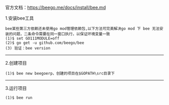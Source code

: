 官方文档：https://beego.me/docs/install/bee.md

1.安装bee工具
```
bee某些第三方依赖还未使用go mod管理依赖包,以下方法可完美解决go mod 下 bee 无法安装的问题，二条命令需要在同一窗口执行，以保证环境变量一致
(1)$ set GO111MODULE=off
(2)$ go get -u github.com/beego/bee
(3) 验证：bee version

```
---
2.创建项目
```
(1)$ bee new beegoerp，创建的项目在$GOPATH\src目录下
```
---
3.运行项目
```
(1)$ bee run
```
